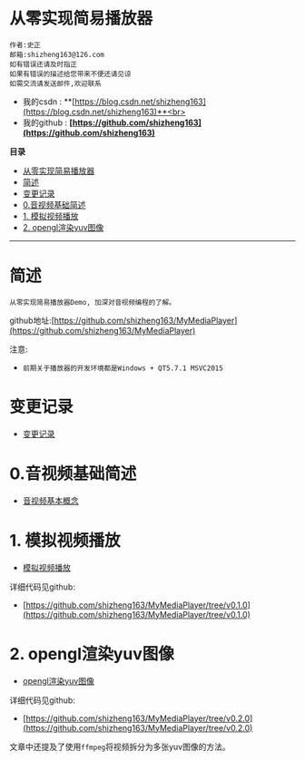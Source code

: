 # 从零实现简易播放器
    作者:史正
    邮箱:shizheng163@126.com
    如有错误还请及时指正
    如果有错误的描述给您带来不便还请见谅
    如需交流请发送邮件,欢迎联系

-   我的csdn    : **[https://blog.csdn.net/shizheng163](https://blog.csdn.net/shizheng163)**<br>
-   我的github  : **[https://github.com/shizheng163](https://github.com/shizheng163)**

**目录**
- [从零实现简易播放器](#%E4%BB%8E%E9%9B%B6%E5%AE%9E%E7%8E%B0%E7%AE%80%E6%98%93%E6%92%AD%E6%94%BE%E5%99%A8)
- [简述](#%E7%AE%80%E8%BF%B0)
- [变更记录](#%E5%8F%98%E6%9B%B4%E8%AE%B0%E5%BD%95)
- [0.音视频基础简述](#0%E9%9F%B3%E8%A7%86%E9%A2%91%E5%9F%BA%E7%A1%80%E7%AE%80%E8%BF%B0)
- [1. 模拟视频播放](#1-%E6%A8%A1%E6%8B%9F%E8%A7%86%E9%A2%91%E6%92%AD%E6%94%BE)
- [2. opengl渲染yuv图像](#2-opengl%E6%B8%B2%E6%9F%93yuv%E5%9B%BE%E5%83%8F)
***

# 简述
    从零实现简易播放器Demo, 加深对音视频编程的了解。

github地址:[https://github.com/shizheng163/MyMediaPlayer](https://github.com/shizheng163/MyMediaPlayer)

注意:
-   `前期关于播放器的开发环境都是Windows + QT5.7.1 MSVC2015`

# 变更记录
-   [变更记录](./doc/ChangeLog.md)

# 0.音视频基础简述

-   [音视频基本概念](./doc/0.音视频基本概念.md)

# 1. 模拟视频播放

-   [模拟视频播放](./doc/1.模拟视频播放.md)

详细代码见github:

-   [https://github.com/shizheng163/MyMediaPlayer/tree/v0.1.0](https://github.com/shizheng163/MyMediaPlayer/tree/v0.1.0)

# 2. opengl渲染yuv图像

-   [opengl渲染yuv图像](./doc/2.opengl渲染yuv图像.md)

详细代码见github:

-   [https://github.com/shizheng163/MyMediaPlayer/tree/v0.2.0](https://github.com/shizheng163/MyMediaPlayer/tree/v0.2.0)

文章中还提及了使用`ffmpeg`将视频拆分为多张yuv图像的方法。